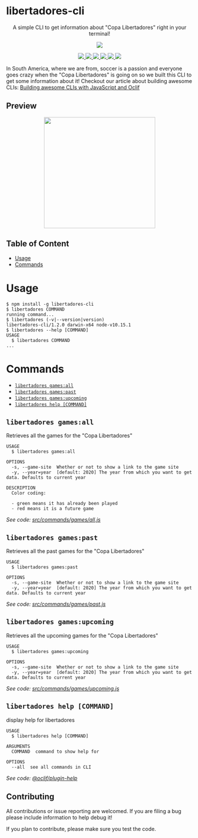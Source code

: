 libertadores-cli
================

<div align="center">
  <p align="center">A simple CLI to get information about "Copa Libertadores" right in your terminal!</p>
  <img src="https://user-images.githubusercontent.com/7522836/56518337-8d3fd480-6515-11e9-8abf-da6ee9b33f84.png" />

  <p align="center">
    <a href="https://npmjs.org/package/libertadores-cli">
      <img src="https://img.shields.io/npm/v/libertadores-cli.svg" />
    </a>
    <a href="https://oclif.io">
      <img src="https://img.shields.io/badge/cli-oclif-brightgreen.svg" />
    </a>
    <a href="https://circleci.com/gh/streaver/libertadores-cli/tree/master">
      <img src="https://circleci.com/gh/streaver/libertadores-cli/tree/master.svg?style=shield" />
    </a>
    <a href="https://codeclimate.com/github/streaver/libertadores-cli/maintainability">
      <img src="https://api.codeclimate.com/v1/badges/06419a751b601e5afb4d/maintainability" />
    </a>
    <a href="https://codeclimate.com/github/streaver/libertadores-cli/test_coverage">
      <img src="https://api.codeclimate.com/v1/badges/06419a751b601e5afb4d/test_coverage" />
    </a>
    <a href="https://github.com/streaver/libertadores-cli/blob/master/LICENSE">
      <img src="https://img.shields.io/github/license/streaver/libertadores-cli.svg" />
    </a>
  </p>
</div>

In South America, where we are from, soccer is a passion and everyone goes crazy when the "Copa Libertadores" is going on so we built this CLI to get some information about it! Checkout our article about building awesome CLIs: [Building awesome CLIs with JavaScript and Oclif](https://www.streaver.com/blog/posts/building-CLIs-with-javascript-and-oclif.html)

## Preview

<div align="center">
  <img height="300px" src="https://user-images.githubusercontent.com/7522836/56519757-3fc56680-6519-11e9-8a79-4e47d9856184.gif" />
</div>


## Table of Content

<!-- toc -->
* [Usage](#usage)
* [Commands](#commands)
<!-- tocstop -->
# Usage
<!-- usage -->
```sh-session
$ npm install -g libertadores-cli
$ libertadores COMMAND
running command...
$ libertadores (-v|--version|version)
libertadores-cli/1.2.0 darwin-x64 node-v10.15.1
$ libertadores --help [COMMAND]
USAGE
  $ libertadores COMMAND
...
```
<!-- usagestop -->
# Commands
<!-- commands -->
* [`libertadores games:all`](#libertadores-gamesall)
* [`libertadores games:past`](#libertadores-gamespast)
* [`libertadores games:upcoming`](#libertadores-gamesupcoming)
* [`libertadores help [COMMAND]`](#libertadores-help-command)

## `libertadores games:all`

Retrieves all the games for the "Copa Libertadores"

```
USAGE
  $ libertadores games:all

OPTIONS
  -s, --game-site  Whether or not to show a link to the game site
  -y, --year=year  [default: 2020] The year from which you want to get data. Defaults to current year

DESCRIPTION
  Color coding:

  - green means it has already been played
  - red means it is a future game
```

_See code: [src/commands/games/all.js](https://github.com/streaver/libertadores-cli/blob/v1.2.0/src/commands/games/all.js)_

## `libertadores games:past`

Retrieves all the past games for the "Copa Libertadores"

```
USAGE
  $ libertadores games:past

OPTIONS
  -s, --game-site  Whether or not to show a link to the game site
  -y, --year=year  [default: 2020] The year from which you want to get data. Defaults to current year
```

_See code: [src/commands/games/past.js](https://github.com/streaver/libertadores-cli/blob/v1.2.0/src/commands/games/past.js)_

## `libertadores games:upcoming`

Retrieves all the upcoming games for the "Copa Libertadores"

```
USAGE
  $ libertadores games:upcoming

OPTIONS
  -s, --game-site  Whether or not to show a link to the game site
  -y, --year=year  [default: 2020] The year from which you want to get data. Defaults to current year
```

_See code: [src/commands/games/upcoming.js](https://github.com/streaver/libertadores-cli/blob/v1.2.0/src/commands/games/upcoming.js)_

## `libertadores help [COMMAND]`

display help for libertadores

```
USAGE
  $ libertadores help [COMMAND]

ARGUMENTS
  COMMAND  command to show help for

OPTIONS
  --all  see all commands in CLI
```

_See code: [@oclif/plugin-help](https://github.com/oclif/plugin-help/blob/v2.2.0/src/commands/help.ts)_
<!-- commandsstop -->

## Contributing

All contributions or issue reporting are welcomed. If you are filing a bug please include information to help debug it!

If you plan to contribute, please make sure you test the code.

